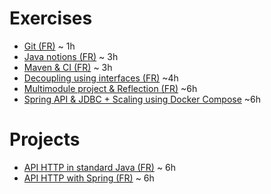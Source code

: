 # Exercises

* [Git (FR)](git_fr/EXERCISE.md) ~ 1h
* [Java notions (FR)](java_fr/EXERCISE.adoc) ~ 3h
* [Maven & CI (FR)](maven_fr/EXERCISE.adoc) ~ 3h
* [Decoupling using interfaces (FR)](decoupling_fr/EXERCISE.adoc) ~4h
* [Multimodule project & Reflection (FR)](multimodule_reflect_fr/EXERCISE.adoc) ~6h
* [Spring API & JDBC + Scaling using Docker Compose](simple_web_app_spring_fr/EXERCISE.adoc) ~6h

# Projects

* [API HTTP in standard Java (FR)](projects/http_api_fr/EXERCISE.adoc) ~ 6h
* [API HTTP with Spring (FR)](projects/spring_http_api_fr/EXERCISE.md) ~ 6h
